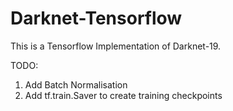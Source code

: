 # Darknet-Tensorflow

This is a Tensorflow Implementation of Darknet-19.

TODO:
1) Add Batch Normalisation
2) Add tf.train.Saver to create training checkpoints
